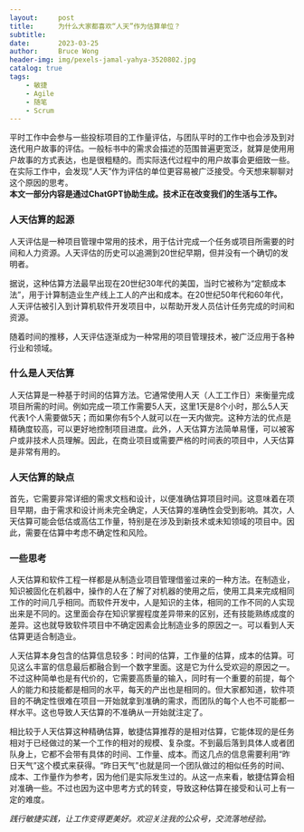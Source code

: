 ```yaml
---
layout:     post
title:      为什么大家都喜欢“人天”作为估算单位？
subtitle:   
date:       2023-03-25
author:     Bruce Wong
header-img: img/pexels-jamal-yahya-3520802.jpg
catalog: true
tags:
    - 敏捷
    - Agile
    - 随笔
    - Scrum
---
```


平时工作中会参与一些投标项目的工作量评估，与团队平时的工作中也会涉及到对迭代用户故事的评估。一般标书中的需求会描述的范围普遍更宽泛，就算是使用用户故事的方式表达，也是很粗糙的。而实际迭代过程中的用户故事会更细致一些。在实际工作中，会发现“人天”作为评估的单位更容易被广泛接受。今天想来聊聊对这个原因的思考。  
**本文一部分内容是通过ChatGPT协助生成。技术正在改变我们的生活与工作。**

### 人天估算的起源  
人天评估是一种项目管理中常用的技术，用于估计完成一个任务或项目所需要的时间和人力资源。人天评估的历史可以追溯到20世纪早期，但并没有一个确切的发明者。

据说，这种估算方法最早出现在20世纪30年代的美国，当时它被称为“定额成本法”，用于计算制造业生产线上工人的产出和成本。在20世纪50年代和60年代，人天评估被引入到计算机软件开发项目中，以帮助开发人员估计任务完成的时间和资源。

随着时间的推移，人天评估逐渐成为一种常用的项目管理技术，被广泛应用于各种行业和领域。

### 什么是人天估算     

人天估算是一种基于时间的估算方法。它通常使用人天（人工工作日）来衡量完成项目所需的时间。例如完成一项工作需要5人天，这里1天是8个小时，那么5人天代表1个人需要做5天；而如果你有5个人就可以在一天内做完。这种方法的优点是精确度较高，可以更好地控制项目进度。此外，人天估算方法简单易懂，可以被客户或非技术人员理解。因此，在商业项目或需要严格的时间表的项目中，人天估算是非常有用的。

### 人天估算的缺点  

首先，它需要非常详细的需求文档和设计，以便准确估算项目时间。这意味着在项目早期，由于需求和设计尚未完全确定，人天估算的准确性会受到影响。其次，人天估算可能会低估或高估工作量，特别是在涉及到新技术或未知领域的项目中。因此，需要在估算中考虑不确定性和风险。  

### 一些思考  
人天估算和软件工程一样都是从制造业项目管理借鉴过来的一种方法。在制造业，知识被固化在机器中，操作的人在了解了对机器的使用之后，使用工具来完成相同工作的时间几乎相同。而软件开发中，人是知识的主体，相同的工作不同的人实现出来是不同的。这里面会存在知识掌握程度差异带来的区别，还有技能熟练成度的差异。这也就导致软件项目中不确定因素会比制造业多的原因之一。可以看到人天估算更适合制造业。  

人天估算本身包含的估算信息较多：时间的估算，工作量的估算，成本的估算。可见这么丰富的信息最后都融合到一个数字里面。这是它为什么受欢迎的原因之一。不过这种简单也是有代价的，它需要高质量的输入，同时有一个重要的前提，每个人的能力和技能都是相同的水平，每天的产出也是相同的。但大家都知道，软件项目的不确定性很难在项目一开始就拿到准确的需求，而团队的每个人也不可能都一样水平。这也导致人天估算的不准确从一开始就注定了。  

相比较于人天估算这种精确估算，敏捷估算推荐的是相对估算，它能体现的是任务相对于已经做过的某一个工作的相对的规模、复杂度。不到最后落到具体人或者团队身上，它都不会带有具体的时间、工作量、成本。而这几点的信息需要利用“昨日天气”这个模式来获得。“昨日天气”也就是同一个团队做过的相似任务的时间、成本、工作量作为参考，因为他们是实际发生过的。从这一点来看，敏捷估算会相对准确一些。不过也因为这中思考方式的转变，导致这种估算在接受和认可上有一定的难度。  

*践行敏捷实践，让工作变得更美好。欢迎关注我的公众号，交流落地经验。*